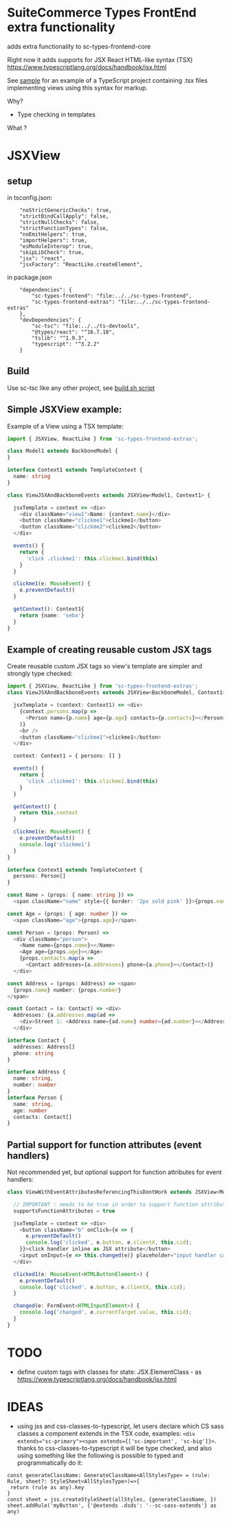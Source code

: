 # SuiteCommerce Types FrontEnd extra functionality

adds extra functionality to sc-types-frontend-core

Right now it adds supports for JSX React HTML-like syntax (TSX) https://www.typescriptlang.org/docs/handbook/jsx.html

See [sample](./sca-module-unit-test) for an example of a TypeScript project containing .tsx files implementing views using this syntax for markup.

Why? 

 * Type checking in templates

What ? 

# JSXView

## setup 

in tsconfig.json: 

```
    "noStrictGenericChecks": true,
    "strictBindCallApply": false,
    "strictNullChecks": false,
    "strictFunctionTypes": false,
    "noEmitHelpers": true,
    "importHelpers": true,
    "esModuleInterop": true,
    "skipLibCheck": true,
    "jsx": "react",
    "jsxFactory": "ReactLike.createElement",

```


in package.json

```
    "dependencies": {
        "sc-types-frontend": "file:../../sc-types-frontend",
        "sc-types-frontend-extras": "file:../../sc-types-frontend-extras"
    },
    "devDependencies": {
        "sc-tsc": "file:../../ts-devtools",
        "@types/react": "^16.7.18",
        "tslib": "^1.9.3",
        "typescript": "^3.2.2"
    }
```


## Build

Use sc-tsc like any other project, see [build.sh script](./build.sh)


## Simple JSXView example:

Example of a View using a TSX template:

```ts
import { JSXView, ReactLike } from 'sc-types-frontend-extras';

class Model1 extends BackboneModel {
}

interface Context1 extends TemplateContext {
  name: string
}

class ViewJSXAndBackboneEvents extends JSXView<Model1, Context1> {

  jsxTemplate = context => <div>
    <div className="view1">Name: {context.name}</div>
    <button className="clickme1">clickme1</button>
    <button className="clickme2">clickme2</button>
  </div>

  events() {
    return {
      'click .clickme1': this.clickme1.bind(this)
    }
  }

  clickme1(e: MouseEvent) {
    e.preventDefault()
  }

  getContext(): Context1{
    return {name: 'seba'}
  }
}
  ```


## Example of creating reusable custom JSX tags

Create reusable custom JSX tags so view's template are simpler and strongly type checked:

```ts
import { JSXView, ReactLike } from 'sc-types-frontend-extras';
class ViewJSXAndBackboneEvents extends JSXView<BackboneModel, Context1> {

  jsxTemplate = (context: Context1) => <div>
    {context.persons.map(p =>
      <Person name={p.name} age={p.age} contacts={p.contacts}></Person>
    )}
    <br />
    <button className="clickme1">clickme1</button>
  </div>

  context: Context1 = { persons: [] }

  events() {
    return {
      'click .clickme1': this.clickme1.bind(this)
    }
  }

  getContext() {
    return this.context
  }

  clickme1(e: MouseEvent) {
    e.preventDefault()
    console.log('clickme1')
  }
}

interface Context1 extends TemplateContext {
  persons: Person[]
}

const Name = (props: { name: string }) =>
  <span className="name" style={{ border: '2px sold pink' }}>{props.name}</span>

const Age = (props: { age: number }) =>
  <span className="age">{props.age}</span>

const Person = (props: Person) =>
  <div className="person">
    <Name name={props.name}></Name>
    <Age age={props.age}></Age>
    {props.contacts.map(a =>
      <Contact addresses={a.addresses} phone={a.phone}></Contact>)}
  </div>

const Address = (props: Address) => <span>
  {props.name} number: {props.number}
</span>

const Contact = (a: Contact) => <div>
  Addresses: {a.addresses.map(ad =>
    <div>Street 1: <Address name={ad.name} number={ad.number}></Address></div>)}
  </div>

interface Contact {
  addresses: Address[]
  phone: string
}

interface Address {
  name: string,
  number: number
}
interface Person {
  name: string,
  age: number
  contacts: Contact[]
}


```


## Partial support for function attributes (event handlers)

Not recommended yet, but optional support for function attributes for event handlers:

```ts
class ViewWithEventAttributesReferencingThisDontWork extends JSXView<Model1, Context1> {

  // IMPORTANT : needs to be true in order to support function attributes
  supportsFunctionAttributes = true

  jsxTemplate = context => <div>
    <button className="b" onClick={e => {
      e.preventDefault()
      console.log('clicked', e.button, e.clientX, this.cid);
    }}>click handler inline as JSX attribute</button>
    <input onInput={e => this.changed(e)} placeholder="input handler calling a view method"></input>
  </div>

  clicked1(e: MouseEvent<HTMLButtonElement>) {
    e.preventDefault()
    console.log('clicked', e.button, e.clientX, this.cid);
  }

  changed(e: FormEvent<HTMLInputElement>) {
    console.log('changed', e.currentTarget.value, this.cid);
  }
}
```



# TODO

* define custom tags with classes for state: JSX.ElementClass  - as https://www.typescriptlang.org/docs/handbook/jsx.html

# IDEAS

 * using jss and css-classes-to-typescript, let users declare which CS sass classes a component extends in the TSX code, examples: `<div extends="sc-primary"><span extends={['sc-important', 'sc-big']}>`. thanks to css-classes-to-typescript it will be type checked, and also using something like the following is possible to typed and programmatically do it: 
 
 ```
const generateClassName: GenerateClassName<AllStylesType> = (rule: Rule, sheet?: StyleSheet<AllStylesType>)=>{  
  return (rule as any).key
}
const sheet = jss.createStyleSheet(allStyles, {generateClassName, })
sheet.addRule('myButton', {'@extends .dsds': '--sc-sass-extends'} as any)

```
